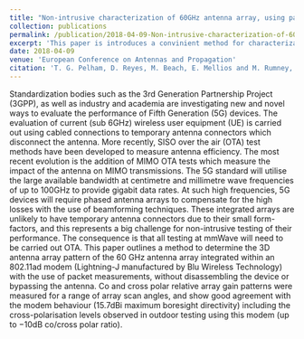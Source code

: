 ```yaml
---
title: "Non-intrusive characterization of 60GHz antenna array, using packet measurements"
collection: publications
permalink: /publication/2018-04-09-Non-intrusive-characterization-of-60GHz-antenna-array-using-packet-measurements
excerpt: 'This paper is introduces a convinient method for characterization of integrated antenna arrays using packed measurements'
date: 2018-04-09
venue: 'European Conference on Antennas and Propagation'
citation: 'T. G. Pelham, D. Reyes, M. Beach, E. Mellios and M. Rumney, &quot;Non-intrusive characterization of 60GHz antenna array, using packet measurements,&quot 12th European Conference on Antennas and Propagation (EuCAP 2018), London, 2018, pp. 1-3, doi: 10.1049/cp.2018.1045.'
---
```

Standardization bodies such as the 3rd Generation Partnership Project (3GPP), as well as industry and academia are investigating new and novel ways to evaluate the performance of Fifth Generation (5G) devices. The evaluation of current (sub 6GHz) wireless user equipment (UE) is carried out using cabled connections to temporary antenna connectors which disconnect the antenna. More recently, SISO over the air (OTA) test methods have been developed to measure antenna efficiency. The most recent evolution is the addition of MIMO OTA tests which measure the impact of the antenna on MIMO transmissions. The 5G standard will utilise the large available bandwidth at centimetre and millimetre wave frequencies of up to 100GHz to provide gigabit data rates. At such high frequencies, 5G devices will require phased antenna arrays to compensate for the high losses with the use of beamforming techniques. These integrated arrays are unlikely to have temporary antenna connectors due to their small form-factors, and this represents a big challenge for non-intrusive testing of their performance. The consequence is that all testing at mmWave will need to be carried out OTA. This paper outlines a method to determine the 3D antenna array pattern of the 60 GHz antenna array integrated within an 802.11ad modem (Lightning-J manufactured by Blu Wireless Technology) with the use of packet measurements, without disassembling the device or bypassing the antenna. Co and cross polar relative array gain patterns were measured for a range of array scan angles, and show good agreement with the modem behaviour (15.7dBi maximum boresight directivity) including the cross-polarisation levels observed in outdoor testing using this modem (up to −10dB co/cross polar ratio).
